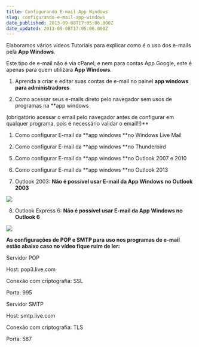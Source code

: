 ```yaml
---
title: Configurando E-mail App Windows
slug: configurando-e-mail-app-windows
date_published: 2013-09-08T17:05:06.000Z
date_updated: 2013-09-08T17:05:06.000Z
---
```


Elaboramos vários vídeos Tutoriais para explicar como é o uso dos e-mails pela **App Windows**.

Este tipo de e-mail não é via cPanel, e nem para contas App Google, este é apenas para quem utilizara **App Windows**.

1. Aprenda a criar e editar suas contas de e-mail no painel **app windows para administradores**

1. Como acessar seus e-mails direto pelo navegador sem usos de programas na **app windows

​(obrigatório acessar o email pelo navegador antes de configurar em qualquer programa, pois é necessário validar o email!!)**

1. Como configurar E-mail da **app windows **no Windows Live Mail

1. Como configurar E-mail da **app windows **no Thunderbird

5) Como configurar E-mail da **app windows **no Outlook 2007 e 2010

6) Como configurar E-mail da **app windows **no Outlook 2013

7) Outlook 2003: **Não é possível usar E-mail da App Windows no Outlook 2003**

![](https://blog.inoweb.com.br/content/images/2013/09/outlook-2003-nao-app-windows.jpg)

8) Outlook Express 6: **Não é possível usar E-mail da App Windows no Outlook 6**

**![](https://blog.inoweb.com.br/content/images/2013/09/outlook-express-6-nao-app-windows.jpg)**

**As configurações de POP e SMTP para uso nos programas de e-mail estão abaixo caso no vídeo fique ruim de ler:**

Servidor POP

Host: pop3.live.com

Conexão com criptografia: SSL

Porta: 995

Servidor SMTP

Host: smtp.live.com

Conexão com criptografia: TLS

Porta: 587
